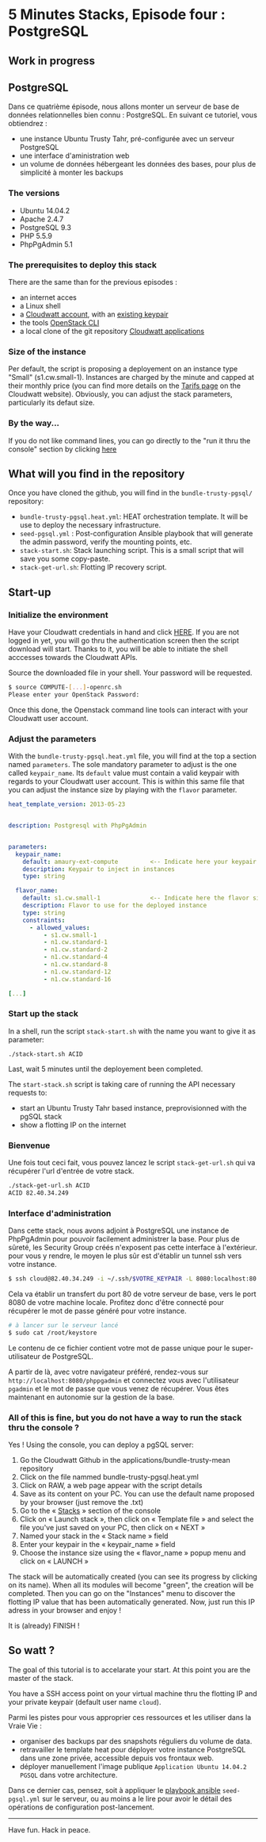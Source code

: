# 5 Minutes Stacks, Episode four : PostgreSQL
## Work in progress

## PostgreSQL

Dans ce quatrième épisode, nous allons monter un serveur de base de données 
relationnelles bien connu : PostgreSQL. En suivant ce tutoriel, vous obtiendrez :

* une instance Ubuntu Trusty Tahr, pré-configurée avec un serveur PostgreSQL
* une interface d'aministration web
* un volume de données hébergeant  les données des bases, pour plus de simplicité à monter les backups

### The versions

* Ubuntu 14.04.2
* Apache 2.4.7
* PostgreSQL 9.3
* PHP 5.5.9
* PhpPgAdmin 5.1

### The prerequisites to deploy this stack

There are the same than for the previous episodes :

* an internet acces
* a Linux shell
* a [Cloudwatt account](https://www.cloudwatt.com/authentification), with an [existing keypair](https://console.cloudwatt.com/project/access_and_security/?tab=access_security_tabs__keypairs_tab)
* the tools [OpenStack CLI](http://docs.openstack.org/cli-reference/content/install_clients.html)
* a local clone of the git repository [Cloudwatt applications](https://github.com/cloudwatt/applications)

### Size of the instance

Per default, the script is proposing a deployement on an instance type "Small" (s1.cw.small-1). Instances are charged by the minute and capped at their monthly price (you can find more details on the [Tarifs page](https://www.cloudwatt.com/fr/produits/tarifs.html) on the Cloudwatt website). Obviously, you can adjust the stack parameters, particularly its defaut size.

### By the way...

If you do not like command lines, you can go directly to the "run it thru the console" section by clicking [here](#console) 

## What will you find in the repository

Once you have cloned the github, you will find in the `bundle-trusty-pgsql/` repository:

* `bundle-trusty-pgsql.heat.yml`: HEAT orchestration template. It will be use to deploy the necessary infrastructure.
* `seed-pgsql.yml` : Post-configuration Ansible playbook that will generate the admin password, verify the mounting points, etc.
* `stack-start.sh`: Stack launching script. This is a small script that will save you some copy-paste.
* `stack-get-url.sh`: Flotting IP recovery script.

## Start-up

### Initialize the environment

Have your Cloudwatt credentials in hand and click [HERE](https://console.cloudwatt.com/project/access_and_security/api_access/openrc/). 
If you are not logged in yet, you will go thru the authentication screen then the script download will start. Thanks to it, you will be able to initiate the shell acccesses towards the Cloudwatt APIs.

Source the downloaded file in your shell. Your password will be requested. 

~~~ bash
$ source COMPUTE-[...]-openrc.sh
Please enter your OpenStack Password:

~~~

Once this done, the Openstack command line tools can interact with your Cloudwatt user account.

### Adjust the parameters

With the `bundle-trusty-pgsql.heat.yml` file, you will find at the top a section named `parameters`. The sole mandatory parameter to adjust is the one called `keypair_name`. Its `default` value must contain a valid keypair with regards to your Cloudwatt user account. This is within this same file that you can adjust the instance size by playing with the `flavor` parameter.

~~~ yaml
heat_template_version: 2013-05-23


description: Postgresql with PhpPgAdmin


parameters:
  keypair_name:
    default: amaury-ext-compute         <-- Indicate here your keypair
    description: Keypair to inject in instances
    type: string

  flavor_name:
    default: s1.cw.small-1              <-- Indicate here the flavor size
    description: Flavor to use for the deployed instance
    type: string
    constraints:
      - allowed_values:
          - s1.cw.small-1
          - n1.cw.standard-1
          - n1.cw.standard-2
          - n1.cw.standard-4
          - n1.cw.standard-8
          - n1.cw.standard-12
          - n1.cw.standard-16

[...]
~~~

### Start up the stack

In a shell, run the script `stack-start.sh` with the name you want to give it as parameter:

~~~
./stack-start.sh ACID
~~~

Last, wait 5 minutes until the deployement been completed.

The  `start-stack.sh` script is taking care of running the API necessary requests to: 

* start an Ubuntu Trusty Tahr based instance, preprovisionned with the pgSQL stack
* show a flotting IP on the internet


### Bienvenue

Une fois tout ceci fait, vous pouvez lancez le script `stack-get-url.sh` qui va récupérer l'url d'entrée de votre stack.

~~~ bash
./stack-get-url.sh ACID
ACID 82.40.34.249
~~~ 

### Interface d'administration

Dans cette stack, nous avons adjoint à PostgreSQL une instance de PhpPgAdmin pour pouvoir facilement administrer la base.
Pour plus de sûreté, les Security Group créés n'exposent pas cette interface à l'extérieur. pour vous y rendre, le moyen 
le plus sûr est d'établir un tunnel ssh vers votre instance.

~~~ bash
$ ssh cloud@82.40.34.249 -i ~/.ssh/$VOTRE_KEYPAIR -L 8080:localhost:80
~~~

Cela va établir un transfert du port 80 de votre serveur de base, vers le port 8080 de votre machine locale. Profitez 
donc d'être connecté pour récupérer le mot de passe généré pour votre instance.

~~~ bash
# à lancer sur le serveur lancé
$ sudo cat /root/keystore
~~~

Le contenu de ce fichier contient votre mot de passe unique pour le super-utilisateur de PostgreSQL.

A partir de là, avec votre navigateur préféré, rendez-vous sur `http://localhost:8080/phppgadmin` et 
connectez vous avec l'utilisateur `pgadmin` et le mot de passe que vous venez de récupérer. 
Vous êtes maintenant en autonomie sur la gestion de la base.

<a name="console" />

### All of this is fine, but you do not have a way to run the stack thru the console ?

Yes ! Using the console, you can deploy a pgSQL server:

1.	Go the Cloudwatt Github in the applications/bundle-trusty-mean repository
2.	Click on the file nammed bundle-trusty-pgsql.heat.yml
3.	Click on RAW, a web page appear with the script details
4.	Save as its content on your PC. You can use the default name proposed by your browser (just remove the .txt)
5.  Go to the « [Stacks](https://console.cloudwatt.com/project/stacks/) » section of the console
6.	Click on « Launch stack », then click on « Template file » and select the file you've just saved on your PC, then click on « NEXT »
7.	Named your stack in the « Stack name » field
8.	Enter your keypair in the « keypair_name » field
9.	Choose the instance size using the « flavor_name » popup menu and click on « LAUNCH »

The stack will be automatically created (you can see its progress by clicking on its name). When all its modules will become "green", the creation will be completed. Then you can go on the "Instances" menu to discover the flotting IP value that has been automatically generated. Now, just run this IP adress in your browser and enjoy !

It is (already) FINISH !


## So watt ?

The goal of this tutorial is to accelarate your start. At this point you are the master of the stack.

You have a SSH access point on your virtual machine thru the flotting IP and your private keypair (default user name `cloud`).

Parmi les pistes pour vous approprier ces ressources et les utiliser dans la Vraie Vie :

* organiser des backups par des snapshots réguliers du volume de data.
* retravailler le template heat pour déployer votre instance PostgreSQL dans une zone privée, accessible depuis vos frontaux web.
* déployer manuellement l'image publique `Application Ubuntu 14.04.2 PGSQL` dans votre architecture.

Dans ce dernier cas, pensez, soit à appliquer le [playbook ansible](http://docs.ansible.com/playbooks.html) `seed-pgsql.yml` sur le serveur, ou au moins a le lire pour avoir le détail des opérations de configuration post-lancement.

-----
Have fun. Hack in peace.
